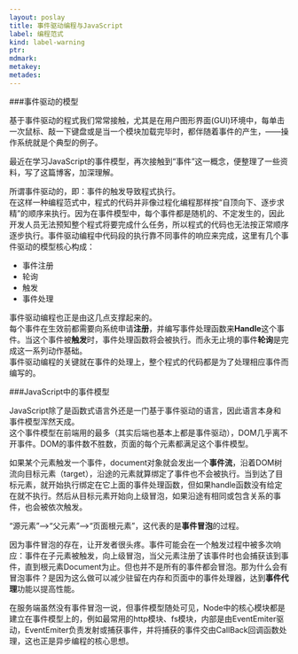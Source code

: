 ```yaml
---
layout: poslay
title: 事件驱动编程与JavaScript
label: 编程范式
kind: label-warning
ptr: 
mdmark: 
metakey: 
metades:
---
```


###事件驱动的模型

基于事件驱动的程式我们常常接触，尤其是在用户图形界面(GUI)环境中，每单击一次鼠标、敲一下键盘或是当一个模块加载完毕时，都伴随着事件的产生，——操作系统就是个典型的例子。

最近在学习JavaScript的事件模型，再次接触到“事件”这一概念，便整理了一些资料，写了这篇博客，加深理解。

所谓事件驱动的，即：事件的触发导致程式执行。  
在这样一种编程范式中，程式的代码并非像过程化编程那样按“自顶向下、逐步求精”的顺序来执行。因为在事件模型中，每个事件都是随机的、不定发生的，因此开发人员无法预知整个程式将要完成什么任务，所以程式的代码也无法按正常顺序逐步执行。事件驱动编程中代码段的执行靠不同事件的响应来完成，这里有几个事件驱动的模型核心构成：

* 事件注册
* 轮询
* 触发
* 事件处理

事件驱动编程也正是由这几点支撑起来的。  
每个事件在生效前都需要向系统申请**注册**，并编写事件处理函数来**Handle**这个事件。当这个事件被**触发**时，事件处理函数将会被执行。而永无止境的事件**轮询**是完成这一系列动作基础。  
事件驱动编程的关键就在事件的处理上，整个程式的代码都是为了处理相应事件而编写的。

###JavaScript中的事件模型

JavaScript除了是函数式语言外还是一门基于事件驱动的语言，因此语言本身和事件模型浑然天成。  
这个事件模型在前端用的最多（其实后端也基本上都是事件驱动），DOM几乎离不开事件。DOM的事件数不胜数，页面的每个元素都满足这个事件模型。

如果某个元素触发一个事件，document对象就会发出一个**事件流**，沿着DOM树流向目标元素（target），沿途的元素就算绑定了事件也不会被执行。当到达了目标元素，就开始执行绑定在它上面的事件处理函数，但如果handle函数没有给定在就不执行。然后从目标元素开始向上级冒泡，如果沿途有相同或包含关系的事件，也会被依次触发。

“源元素”——>“父元素”——>“页面根元素”，这代表的是**事件冒泡**的过程。

因为事件冒泡的存在，让开发者很头疼。事件可能会在一个触发过程中被多次响应：事件在子元素被触发，向上级冒泡，当父元素注册了该事件时也会捕获该到事件，直到根元素Document为止。但也并不是所有的事件都会冒泡。那为什么会有冒泡事件？是因为这么做可以减少驻留在内存和页面中的事件处理器，达到**事件代理**功能以提高性能。

在服务端虽然没有事件冒泡一说，但事件模型随处可见，Node中的核心模块都是建立在事件模型上的，例如最常用的http模块、fs模块，内部是由EventEmiter驱动，EventEmiter负责发射或捕获事件，并将捕获的事件交由CallBack回调函数处理，这也正是异步编程的核心思想。
